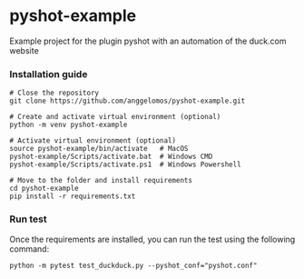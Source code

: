 # pyshot-example
Example project for the plugin pyshot with an automation of the duck.com website

### Installation guide

```
# Close the repository
git clone https://github.com/anggelomos/pyshot-example.git

# Create and activate virtual environment (optional)
python -m venv pyshot-example

# Activate virtual environment (optional)
source pyshot-example/bin/activate   # MacOS
pyshot-example/Scripts/activate.bat  # Windows CMD
pyshot-example/Scripts/activate.ps1  # Windows Powershell

# Move to the folder and install requirements
cd pyshot-example
pip install -r requirements.txt
```

### Run test
Once the requirements are installed, you can run the test using the following command:
```
python -m pytest test_duckduck.py --pyshot_conf="pyshot.conf"
```